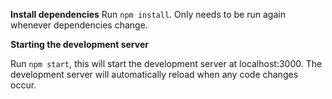 **Install dependencies**
Run `npm install`. Only needs to be run again whenever dependencies change.

**Starting the development server**

Run `npm start`, this will start the development server at localhost:3000. The development server will automatically reload when any code changes occur.